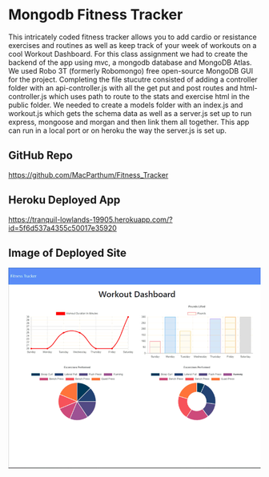 # Mongodb Fitness Tracker
This intricately coded fitness tracker allows you to add cardio or resistance exercises and routines as well as keep track of your week of workouts on a cool Workout Dashboard.  For this class assignment we had to create the backend of the app using mvc, a mongodb database and MongoDB Atlas. We used Robo 3T (formerly Robomongo) free open-source MongoDB GUI for the project. Completing the file stucutre consisted of adding a controller folder with an api-controller.js with all the get put and post routes and html-controller.js which uses path to route to the stats and exercise html in the public folder.  We needed to create a models folder with an index.js and workout.js which gets the schema data as well as a server.js set up to run express, mongoose and morgan and then link them all together. This app can run in a local port or on heroku the way the server.js is set up. 



## GitHub Repo
https://github.com/MacParthum/Fitness_Tracker

## Heroku Deployed App
https://tranquil-lowlands-19905.herokuapp.com/?id=5f6d537a4355c50017e35920


## Image of Deployed Site
![Fitness Tracker Screenshot](public/screenShot.gif)